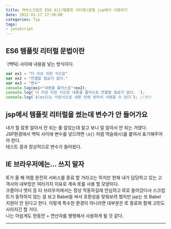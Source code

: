 ```yaml
---
title: 자바스크립트 ES6 ${}(템플릿 리터럴)문법 jsp에서 사용하기
date: 2022-01-17 17:30:00
categories: Tip 
tags:
- javaScript
---
```


## ES6 템플릿 리터럴 문법이란  
`(백틱) 사이에 내용을 넣는 방식이다.   
```javascript 
var ex1 = "더 이상 이런 식으로"  
var ex2 = "연결할 필요가 없다." 
var ex3 = "변수"
console.log(ex1+"내용을 플러스로"+ex2); 
console.log(`더 이상 이런 식으로 내용을 플러스로 연결할 필요가 없다. `); 
console.log(`$(ex3)는 이런식으로 내용 안에 넣어서 사용할 수 있다`); //변수 
``` 

## jsp에서 템플릿 리터럴을 썼는데 변수가 안 들어가요    
내가 뭘 잘못 알아서 안 되는 줄 알았는데 알고 보니 덜 알아서 안 되는 거였다.  
JSP환경에서 백틱 사이에 변수를 넣으려면 `\${}` 처럼 역슬래시\를 붙여서 표기해주어야 한다.  
테스트 결과 정상적으로 변수가 들어왔다.  

## IE 브라우저에는... 쓰지 말자  
IE가 올 해 여름 완전히 서비스를 종료 할 거라고는 하지만 현재 내가 담당하고 있는 고객사의 내부망은 여러가지 이유로 계속 IE를 사용 할 모양이다.  
크롬이나 엣지 등 타 브라우저에서는 정상 작동하길래 안심하고 IE로 들어갔다사 스크립트가 동작하지 않는 걸 보고 Babel을 써서 호환성을 맞춰보려 했지만 
jsp는 또 Babel 지원이 안 된다고 한다. 이렇게 특수한 환경이 아니라면 대부분은 IE 종료와 함께 고민도 사라지긴 할 거다.  
나는 아쉽게도 한동안 + 연산자를 병행해서 사용하게 될 것 같다.  


---
